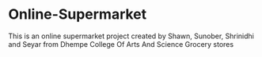 # Online-Supermarket
This is an online supermarket project created by Shawn, Sunober, Shrinidhi and Seyar from Dhempe College Of Arts And Science
Grocery stores
